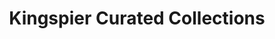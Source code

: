 ---
title: "Kingspier Curated Collections"
url: /halifax/kingspier-curated-collections/
shop: Kleidung
---